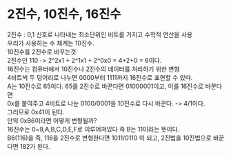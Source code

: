 # 2진수, 10진수, 16진수   
2진수 : 0,1 신호로 나타내는 최소단위인 비트를 가지고 수학적 연산을 사용   
우리가 사용하는 수 체계는 10진수.   
10진수를 2진수로 바꾸는것   
2진수인 110 -> 2^2x1 + 2^1x1 + 2^0x0 = 4+2+0 = 6이다.   
16진수는 컴퓨터에서 10진수나 2진수의 데이터를 처리하기 위한 변형   
4비트씩 두 덩어리로 나누면 0000부터 1111까지 16진수로 표현할 수 있따.   
A는 10진수로 65이다. 65를 2진수로 바꾼다면 01000001이고, 이를 16진수로 바꾼다면   
0x를 붙여주고 4비트로 나눈 0100/0001을 10진수로 다시 바꾼다. -> 4/1이다.   
그러므로 0x41이 된다.   
만약 0xB6이라면 어떻게 변형될까?   
16진수는 0~9,A,B,C,D,E,F로 이루어져있다 즉 B는 11이라는 뜻이다.   
B6(116)을 즉, 116을 2진수로 변형한다면 1011/0110 이 되고, 2진법을 10진법으로 바꾼다면 182가 된다.   
